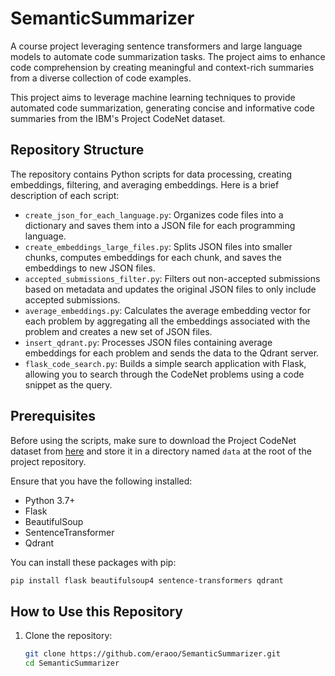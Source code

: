 # SemanticSummarizer
A course project leveraging sentence transformers and large language models to automate code summarization tasks. The project aims to enhance code comprehension by creating meaningful and context-rich summaries from a diverse collection of code examples.

This project aims to leverage machine learning techniques to provide automated code summarization, generating concise and informative code summaries from the IBM's Project CodeNet dataset.

## Repository Structure

The repository contains Python scripts for data processing, creating embeddings, filtering, and averaging embeddings. Here is a brief description of each script:

- `create_json_for_each_language.py`: Organizes code files into a dictionary and saves them into a JSON file for each programming language.
- `create_embeddings_large_files.py`: Splits JSON files into smaller chunks, computes embeddings for each chunk, and saves the embeddings to new JSON files.
- `accepted_submissions_filter.py`: Filters out non-accepted submissions based on metadata and updates the original JSON files to only include accepted submissions.
- `average_embeddings.py`: Calculates the average embedding vector for each problem by aggregating all the embeddings associated with the problem and creates a new set of JSON files.
- `insert_qdrant.py`: Processes JSON files containing average embeddings for each problem and sends the data to the Qdrant server.
- `flask_code_search.py`: Builds a simple search application with Flask, allowing you to search through the CodeNet problems using a code snippet as the query.

## Prerequisites

Before using the scripts, make sure to download the Project CodeNet dataset from [here](link_to_dataset) and store it in a directory named `data` at the root of the project repository.

Ensure that you have the following installed:

- Python 3.7+
- Flask
- BeautifulSoup
- SentenceTransformer
- Qdrant

You can install these packages with pip:

```bash
pip install flask beautifulsoup4 sentence-transformers qdrant
```

## How to Use this Repository

1. Clone the repository:

   ```bash
   git clone https://github.com/eraoo/SemanticSummarizer.git
   cd SemanticSummarizer
   ```